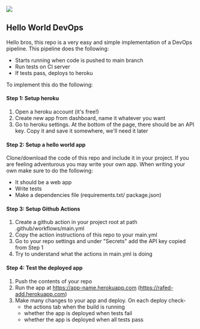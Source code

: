 ![](https://github.com/rafed/ci-cd-pipeline/workflows/Deploy/badge.svg)

## Hello World DevOps

Hello bros, this repo is a very easy and simple implementation of a DevOps pipeline. This pipeline does the following:
- Starts running when code is pushed to main branch
- Run tests on CI server
- If tests pass, deploys to heroku

To implement this do the following:

#### Step 1: Setup heroku

1. Open a heroku account (it's free!)
1. Create new app from dashboard, name it whatever you want
1. Go to heroku settings. At the bottom of the page, there should be an API key. Copy it and save it somewhere, we'll need it later

#### Step 2: Setup a hello world app

Clone/download the code of this repo and include it in your project. If you are feeling adventurous you may write your own app. When writing your own make sure to do the following:
- It should be a web app
- Write tests
- Make a dependencies file (requirements.txt/ package.json)

#### Step 3: Setup Github Actions

1. Create a github action in your project root at path .github/workflows/main.yml
1. Copy the action instructions of this repo to your main.yml
1. Go to your repo settings and under "Secrets"  add the API key copied from Step 1
1. Try to understand what the actions in main.yml is doing

#### Step 4: Test the deployed app

1. Push the contents of your repo
1. Run the app at https://app-name.herokuapp.com (https://rafed-add.herokuapp.com)
1. Make many changes to your app and deploy. On each deploy check-
    - the actions tab when the build is running
    - whether the app is deployed when tests fail
    - whether the app is deployed when all tests pass


